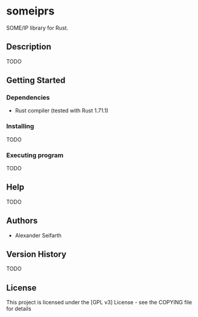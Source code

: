 # someiprs

SOME/IP library for Rust.

## Description

TODO

## Getting Started

### Dependencies

* Rust compiler (tested with Rust 1.71.1)

### Installing

TODO

### Executing program

TODO

## Help

TODO

## Authors

* Alexander Seifarth

## Version History

TODO

## License

This project is licensed under the [GPL v3] License - see the COPYING file for details

